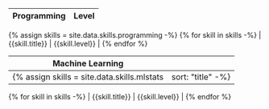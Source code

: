 | Programming | Level |
| ---- | ---- |
{% assign skills = site.data.skills.programming -%}
{% for skill in skills -%}
| {{skill.title}} | {{skill.level}} |
{% endfor %}

| Machine Learning |  |
| ---- | ---- |
{% assign skills = site.data.skills.mlstats | sort: "title" -%}
{% for skill in skills -%}
| {{skill.title}} | {{skill.level}} |
{% endfor %}